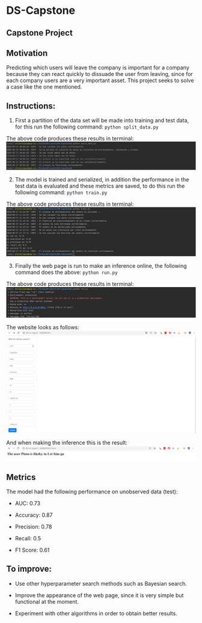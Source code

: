 # DS-Capstone

## Capstone Project

## Motivation

Predicting which users will leave the company is important for a company because they can react quickly to dissuade the user from leaving, since for each company users are a very important asset. This project seeks to solve a case like the one mentioned.

## Instructions:

1. First a partition of the data set will be made into training and test data, for this run the following command:
    `python split_data.py`

The above code produces these results in terminal:
<img src='screenshots/split_data.png' alt="">

2. The model is trained and serialized, in addition the performance in the test data is evaluated and these metrics are saved, to do this run the following command:
    `python train.py`
    
The above code produces these results in terminal:
<img src='screenshots/train.png' alt="">
    
3. Finally the web page is run to make an inference online, the following command does the above:
    `python run.py`
    
The above code produces these results in terminal:
<img src='screenshots/run.png' alt="">

The website looks as follows:
<img src='screenshots/web_page.png' alt="">

And when making the inference this is the result:
<img src='screenshots/inference.png' alt="">

## Metrics

The model had the following performance on unobserved data (test):

* AUC: 0.73

* Accuracy: 0.87

* Precision: 0.78

* Recall: 0.5

* F1 Score: 0.61

## To improve:

* Use other hyperparameter search methods such as Bayesian search.

* Improve the appearance of the web page, since it is very simple but functional at the moment.

* Experiment with other algorithms in order to obtain better results.


